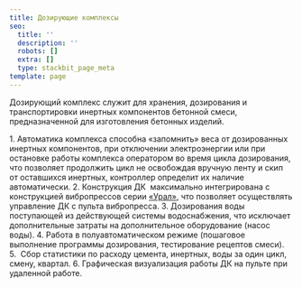 ```yaml
---
title: Дозирующие комплексы
seo:
  title: ''
  description: ''
  robots: []
  extra: []
  type: stackbit_page_meta
template: page
---
```

Дозирующий комплекс служит для хранения, дозирования и транспортировки инертных компонентов бетонной смеси, предназначенной для изготовления бетонных изделий.



1\. Автоматика комплекса способна «запомнить» веса от дозированных инертных компонентов, при отключении электроэнергии или при остановке работы комплекса оператором во время цикла дозирования, что позволяет продолжить цикл не освобождая вручную ленту и скип от оставшихся инертных, контроллер определит их наличие автоматически.
2\. Конструкция ДК  максимально интегрирована с конструкцией вибропрессов серии [«Урал»](https://74monolit.ru/vibropressy), что позволяет осуществлять управление ДК с пульта вибропресса.
3\. Дозирования воды поступающей из действующей системы водоснабжения, что исключает дополнительные затраты на дополнительное оборудование (насос воды).
4\. Работа в полуавтоматическом режиме (пошаговое выполнение программы дозирования, тестирование рецептов смеси).
5.  Сбор статистики по расходу цемента, инертных, воды за один цикл, смену, квартал.
6\. Графическая визуализация работы ДК на пульте при удаленной работе.
